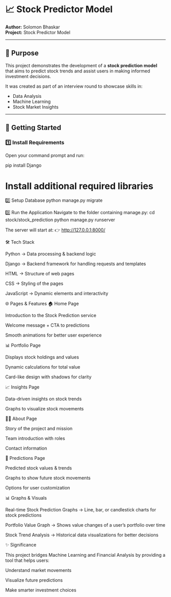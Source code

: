 # 📈 Stock Predictor Model

**Author:** Solomon Bhaskar  
**Project:** Stock Predictor Model  

---

## 🎯 Purpose
This project demonstrates the development of a **stock prediction model** that aims to predict stock trends and assist users in making informed investment decisions.  

It was created as part of an interview round to showcase skills in:  
- Data Analysis  
- Machine Learning  
- Stock Market Insights  

---

## 🚀 Getting Started

### 1️⃣ Install Requirements
Open your command prompt and run:


pip install Django
# Install additional required libraries

2️⃣ Setup Database
python manage.py migrate

3️⃣ Run the Application
Navigate to the folder containing manage.py:
cd stock/stock_prediction
python manage.py runserver


The server will start at:
👉 http://127.0.0.1:8000/

🛠️ Tech Stack

Python → Data processing & backend logic

Django → Backend framework for handling requests and templates

HTML → Structure of web pages

CSS → Styling of the pages

JavaScript → Dynamic elements and interactivity

🌐 Pages & Features
🏠 Home Page

Introduction to the Stock Prediction service

Welcome message + CTA to predictions

Smooth animations for better user experience

📊 Portfolio Page

Displays stock holdings and values

Dynamic calculations for total value

Card-like design with shadows for clarity

📈 Insights Page

Data-driven insights on stock trends

Graphs to visualize stock movements

👨‍💻 About Page

Story of the project and mission

Team introduction with roles

Contact information

🔮 Predictions Page

Predicted stock values & trends

Graphs to show future stock movements

Options for user customization

📊 Graphs & Visuals

Real-time Stock Prediction Graphs → Line, bar, or candlestick charts for stock predictions

Portfolio Value Graph → Shows value changes of a user’s portfolio over time

Stock Trend Analysis → Historical data visualizations for better decisions

✨ Significance

This project bridges Machine Learning and Financial Analysis by providing a tool that helps users:

Understand market movements

Visualize future predictions

Make smarter investment choices
